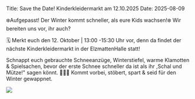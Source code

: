 Title: Save the Date! Kinderkleidermarkt am 12.10.2025
Date: 2025-08-09
 
<!-- optional
:summary: Kinderkleidermarkt am 23. März 2025
-->



❄️Aufgepasst! Der Winter kommt schneller, als eure Kids wachsen!❄️
Wir bereiten uns vor, ihr auch?

🗓️ Merkt euch den 12. Oktober | 13:00 -15:30 Uhr vor, denn da findet der nächste Kinderkleidermarkt in der ElzmattenHalle statt!

Schnappt euch gebrauchte Schneeanzüge, Winterstiefel, warme Klamotten & Spielsachen, bevor der erste Schnee schneller da ist als ihr ,Schal und Mütze!" sagen könnt. 🧣🧤👖
Kommt vorbei, stöbert, spart & seid für den Winter gewappnet.

![](/images/20251012-kkm-plakat.jpg)

